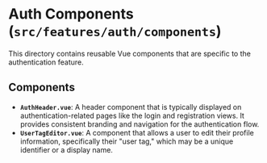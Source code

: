 # Auth Components (`src/features/auth/components`)

This directory contains reusable Vue components that are specific to the authentication feature.

## Components

-   **`AuthHeader.vue`**: A header component that is typically displayed on authentication-related pages like the login and registration views. It provides consistent branding and navigation for the authentication flow.
-   **`UserTagEditor.vue`**: A component that allows a user to edit their profile information, specifically their "user tag," which may be a unique identifier or a display name. 